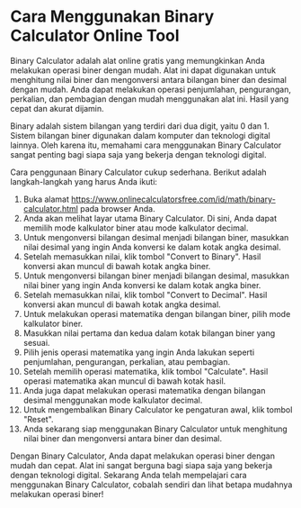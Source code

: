 Cara Menggunakan Binary Calculator Online Tool
==============================================

Binary Calculator adalah alat online gratis yang memungkinkan Anda melakukan operasi biner dengan mudah. Alat ini dapat digunakan untuk menghitung nilai biner dan mengonversi antara bilangan biner dan desimal dengan mudah. Anda dapat melakukan operasi penjumlahan, pengurangan, perkalian, dan pembagian dengan mudah menggunakan alat ini. Hasil yang cepat dan akurat dijamin.

Binary adalah sistem bilangan yang terdiri dari dua digit, yaitu 0 dan 1. Sistem bilangan biner digunakan dalam komputer dan teknologi digital lainnya. Oleh karena itu, memahami cara menggunakan Binary Calculator sangat penting bagi siapa saja yang bekerja dengan teknologi digital.

Cara penggunaan Binary Calculator cukup sederhana. Berikut adalah langkah-langkah yang harus Anda ikuti:

1. Buka alamat <https://www.onlinecalculatorsfree.com/id/math/binary-calculator.html> pada browser Anda.
2. Anda akan melihat layar utama Binary Calculator. Di sini, Anda dapat memilih mode kalkulator biner atau mode kalkulator decimal.
3. Untuk mengonversi bilangan desimal menjadi bilangan biner, masukkan nilai desimal yang ingin Anda konversi ke dalam kotak angka desimal.
4. Setelah memasukkan nilai, klik tombol "Convert to Binary". Hasil konversi akan muncul di bawah kotak angka biner.
5. Untuk mengonversi bilangan biner menjadi bilangan desimal, masukkan nilai biner yang ingin Anda konversi ke dalam kotak angka biner.
6. Setelah memasukkan nilai, klik tombol "Convert to Decimal". Hasil konversi akan muncul di bawah kotak angka desimal.
7. Untuk melakukan operasi matematika dengan bilangan biner, pilih mode kalkulator biner.
8. Masukkan nilai pertama dan kedua dalam kotak bilangan biner yang sesuai.
9. Pilih jenis operasi matematika yang ingin Anda lakukan seperti penjumlahan, pengurangan, perkalian, atau pembagian.
10. Setelah memilih operasi matematika, klik tombol "Calculate". Hasil operasi matematika akan muncul di bawah kotak hasil.
11. Anda juga dapat melakukan operasi matematika dengan bilangan desimal menggunakan mode kalkulator decimal.
12. Untuk mengembalikan Binary Calculator ke pengaturan awal, klik tombol "Reset".
13. Anda sekarang siap menggunakan Binary Calculator untuk menghitung nilai biner dan mengonversi antara biner dan desimal.

Dengan Binary Calculator, Anda dapat melakukan operasi biner dengan mudah dan cepat. Alat ini sangat berguna bagi siapa saja yang bekerja dengan teknologi digital. Sekarang Anda telah mempelajari cara menggunakan Binary Calculator, cobalah sendiri dan lihat betapa mudahnya melakukan operasi biner!